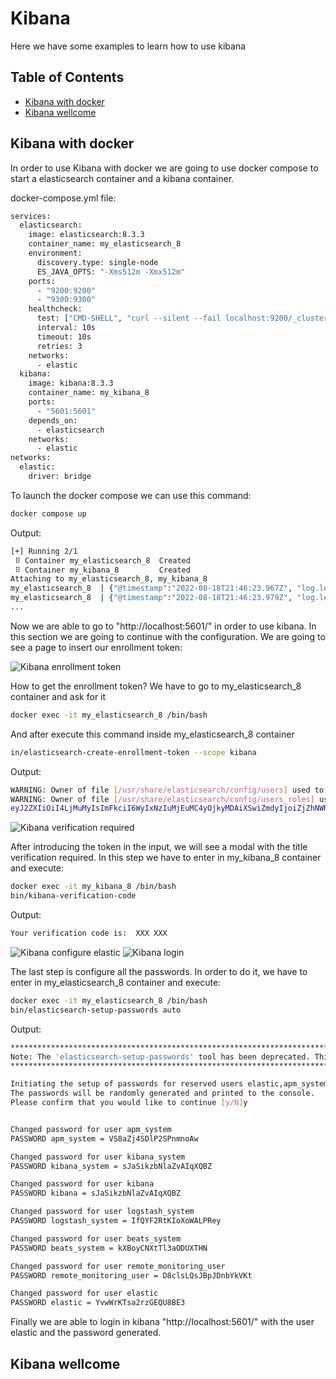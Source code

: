 # Kibana
Here we have some examples to learn how to use kibana

## Table of Contents
* [Kibana with docker](#kibana-with-docker)
* [Kibana wellcome](#kibana-wellcome)

## Kibana with docker
In order to use Kibana with docker we are going to use docker compose to start a elasticsearch container and a kibana container.

docker-compose.yml file:
```sh
services:
  elasticsearch:
    image: elasticsearch:8.3.3
    container_name: my_elasticsearch_8
    environment:
      discovery.type: single-node
      ES_JAVA_OPTS: "-Xms512m -Xmx512m"
    ports:
      - "9200:9200"
      - "9300:9300"
    healthcheck:
      test: ["CMD-SHELL", "curl --silent --fail localhost:9200/_cluster/health || exit 1"]
      interval: 10s
      timeout: 10s
      retries: 3
    networks:
      - elastic
  kibana:
    image: kibana:8.3.3
    container_name: my_kibana_8
    ports:
      - "5601:5601"
    depends_on:
      - elasticsearch
    networks:
      - elastic
networks:
  elastic:
    driver: bridge
```

To launch the docker compose we can use this command:
```sh
docker compose up
```

Output:
```sh
[+] Running 2/1
 ⠿ Container my_elasticsearch_8  Created                                                                                                                           0.1s
 ⠿ Container my_kibana_8         Created                                                                                                                           0.1s
Attaching to my_elasticsearch_8, my_kibana_8
my_elasticsearch_8  | {"@timestamp":"2022-08-18T21:46:23.967Z", "log.level": "INFO", "message":"version[8.3.3], pid[72], build[docker/801fed82df74dbe537f89b71b098ccaff88d2c56/2022-07-23T19:30:09.227964828Z], OS[Linux/5.10.47-linuxkit/amd64], JVM[Oracle Corporation/OpenJDK 64-Bit Server VM/18.0.2/18.0.2+9-61]", "ecs.version": "1.2.0","service.name":"ES_ECS","event.dataset":"elasticsearch.server","process.thread.name":"main","log.logger":"org.elasticsearch.node.Node","elasticsearch.node.name":"d77d916e58de","elasticsearch.cluster.name":"docker-cluster"}
my_elasticsearch_8  | {"@timestamp":"2022-08-18T21:46:23.979Z", "log.level": "INFO", "message":"JVM home [/usr/share/elasticsearch/jdk], using bundled JDK [true]", "ecs.version": "1.2.0","service.name":"ES_ECS","event.dataset":"elasticsearch.server","process.thread.name":"main","log.logger":"org.elasticsearch.node.Node","elasticsearch.node.name":"d77d916e58de","elasticsearch.cluster.name":"docker-cluster"}
...
```

Now we are able to go to "http://localhost:5601/" in order to use kibana. In this section we are going to continue with the configuration. We are going to see a page to insert our enrollment token:

![Kibana enrollment token](img/kibana_enrollment_token.png)

How to get the enrollment token? We have to go to my_elasticsearch_8 container and ask for it
```sh
docker exec -it my_elasticsearch_8 /bin/bash
```

And after execute this command inside my_elasticsearch_8 container
```sh
in/elasticsearch-create-enrollment-token --scope kibana
```

Output:
```sh
WARNING: Owner of file [/usr/share/elasticsearch/config/users] used to be [root], but now is [elasticsearch]
WARNING: Owner of file [/usr/share/elasticsearch/config/users_roles] used to be [root], but now is [elasticsearch]
eyJ2ZXIiOiI4LjMuMyIsImFkciI6WyIxNzIuMjEuMC4yOjkyMDAiXSwiZmdyIjoiZjZhNWRmZjQ2ZjZkZjAyZjZkNjdhOGY4YTc4ZDc5ZjY0ZTgwYzQzZGM3Yjc0MTAzMjUwZTNlN2ZlMjdhNThkMiIsImtleSI6IkNBSDRzb0lCbDktUU9mUHFDbkRJOmJTdndPRlZNVE5XUHVtOXhZcEtjZ1EifQ==
```

![Kibana verification required](img/kibana_verification_required.png)

After introducing the token in the input, we will see a modal with the title verification required. In this step we have to enter in my_kibana_8 container and execute:
```sh
docker exec -it my_kibana_8 /bin/bash
bin/kibana-verification-code
```

Output:
```sh
Your verification code is:  XXX XXX
```

![Kibana configure elastic](img/kibana_configure_elastic.png)
![Kibana login](img/kibana_login.png)

The last step is configure all the passwords. In order to do it, we have to enter in my_elasticsearch_8 container and execute:
```sh
docker exec -it my_elasticsearch_8 /bin/bash
bin/elasticsearch-setup-passwords auto 
```

Output:
```sh
******************************************************************************
Note: The 'elasticsearch-setup-passwords' tool has been deprecated. This       command will be removed in a future release.
******************************************************************************

Initiating the setup of passwords for reserved users elastic,apm_system,kibana,kibana_system,logstash_system,beats_system,remote_monitoring_user.
The passwords will be randomly generated and printed to the console.
Please confirm that you would like to continue [y/N]y


Changed password for user apm_system
PASSWORD apm_system = VS8aZj4SDlP2SPnmnoAw

Changed password for user kibana_system
PASSWORD kibana_system = sJaSikzbNlaZvAIqXQBZ

Changed password for user kibana
PASSWORD kibana = sJaSikzbNlaZvAIqXQBZ

Changed password for user logstash_system
PASSWORD logstash_system = IfQYF2RtKIoXoWALPRey

Changed password for user beats_system
PASSWORD beats_system = kXBoyCNXtTl3aODUXTHN

Changed password for user remote_monitoring_user
PASSWORD remote_monitoring_user = D8clsLQsJBpJDnbYkVKt

Changed password for user elastic
PASSWORD elastic = YvwWrKTsa2rzGEQU8BE3
```

Finally we are able to login in kibana "http://localhost:5601/" with the user elastic and the password generated.


## Kibana wellcome
